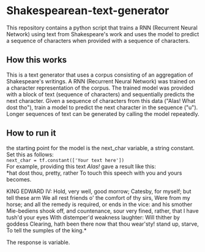 # Shakespearean-text-generator
This repository contains a python script that trains a RNN (Recurrent Neural Network) using text from Shakespeare's work and uses the model to predict a sequence of characters when provided with a sequence of characters.

## How this works
This is a text generator that uses a corpus consisting of an aggregation of Shakespeare's writings.
A RNN (Recurrent Neural Network) was trained on a character representation of the corpus.
The trained model was provided with a block of text (sequence of characters) and sequentially predicts the next character.
Given a sequence of characters from this data ("Alas! What dost tho"), train a model to predict the next character in the sequence ("u"). Longer sequences of text can be generated by calling the model repeatedly.

## How to run it
the starting point for the model is the next_char variable, a string constant. Set this as follows:  
```next_char = tf.constant(['Your text here'])```  
For example, providing this text *Alas!* gave a result like this:  
*hat dost thou, pretty, rather
To touch this speech with you and yours becomes.

KING EDWARD IV:
Hold, very well, good morrow; Catesby, for myself; but tell these arm
We all rest friends o' the comfort of thy sirs,
Were from my horse; and all the remedy is
required, or ends in the vice: and his smother
Mie-bediens shook off, and countenance, sour
very fined, rather, that I have tush'd your eyes
With distemper'd weakness laughter:
Will thither by goddess Clearing, hath been there
now that thou wear'sty! stand up, starve,
To tell the sumples of the king.*  

The response is variable. 
